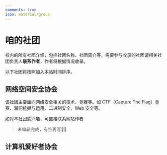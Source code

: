 ```yaml
---
comments: true
icon: material/group
---
```


# 咱的社团

校内的所有社团介绍，包括社团名称、社团简介等。需要参与收录的社团请相关社团负责人**联系作者**，作者将根据情况收录。

以下社团将按照加入本站时间排序。

## 网络空间安全协会

该社团主要面向网络安全相关的技术、竞赛等。如 CTF（Capture The Flag）竞赛、漏洞挖掘与运用、二进制安全，Web 安全等。

如对本社团感兴趣，可直接联系网站作者

> 未编辑完成，有空再写✍🏻

## 计算机爱好者协会
